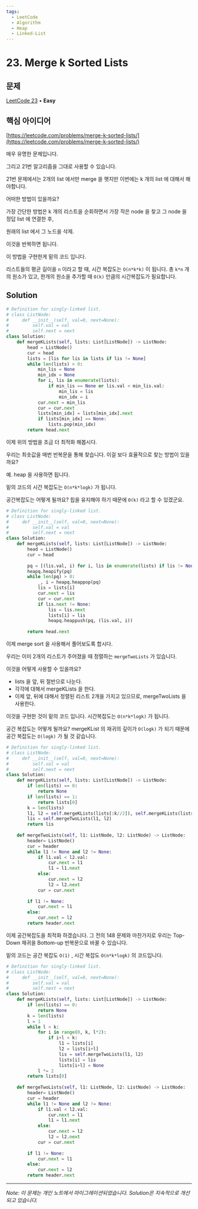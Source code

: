 ```yaml
---
tags:
  - LeetCode
  - Algorithm
  - Heap
  - Linked-List
---
```


# 23. Merge k Sorted Lists

## 문제

[LeetCode 23](https://leetcode.com/problems/merge-k-sorted-lists/) • **Easy**

## 핵심 아이디어

[https://leetcode.com/problems/merge-k-sorted-lists/](https://leetcode.com/problems/merge-k-sorted-lists/)

매우 유명한 문제입니다.

그리고 21번 알고리즘을 그대로 사용할 수 있습니다.

21번 문제에서는 2개의 list 에서만 merge 을 햇지만 이번에는 k 개의 list 에 대해서 해야합니다.

어떠한 방법이 있을까요?

가장 간단한 방법은 k 개의 리스트을 순회하면서 가장 작은 node 을 찾고 그 node 을 정답 list 에 연결한 후,

원래의 list 에서 그 노드을 삭제.

이것을 반복하면 됩니다.

이 방법을 구현한게 밑의 코드 입니다.

리스트들의 평균 길이을 `n` 이라고 할 때, 시간 복잡도는 `O(n*k*k)` 이 됩니다. 총 `k*n` 개의 원소가 있고, 한개의 원소을 추가할 때 `O(k)` 만큼의 시간복잡도가 필요합니다.

## Solution

```python
# Definition for singly-linked list.
# class ListNode:
#     def __init__(self, val=0, next=None):
#         self.val = val
#         self.next = next
class Solution:
    def mergeKLists(self, lists: List[ListNode]) -> ListNode:
        head = ListNode()
        cur = head
        lists = [lis for lis in lists if lis != None]
        while len(lists) > 0:
            min_lis = None
            min_idx = None
            for i, lis in enumerate(lists):
                if min_lis == None or lis.val < min_lis.val:
                    min_lis = lis
                    min_idx = i
            cur.next = min_lis
            cur = cur.next
            lists[min_idx] = lists[min_idx].next
            if lists[min_idx] == None:
                lists.pop(min_idx)
        return head.next
```

이제 위의 방법을 조금 더 최적화 해봅시다.

우리는 최솟값을 매번 반복문을 통해 찾습니다. 이걸 보다 효율적으로 찾는 방법이 있을까요?

예. heap 을 사용하면 됩니다.

밑의 코드의 시간 복잡도는 `O(n*k*logk)` 가 됩니다.

공간복잡도는 어떻게 될까요? 힙을 유지해야 하기 때문에 `O(k)` 라고 할 수 있겠군요.

```python
# Definition for singly-linked list.
# class ListNode:
#     def __init__(self, val=0, next=None):
#         self.val = val
#         self.next = next
class Solution:
    def mergeKLists(self, lists: List[ListNode]) -> ListNode:
        head = ListNode()
        cur = head
        
        pq = [(lis.val, i) for i, lis in enumerate(lists) if lis != None]
        heapq.heapify(pq)
        while len(pq) > 0:
            _, i = heapq.heappop(pq)
            lis = lists[i]
            cur.next = lis
            cur = cur.next
            if lis.next != None:
                lis = lis.next
                lists[i] = lis
                heapq.heappush(pq, (lis.val, i))
            
        return head.next
```

이제 merge sort 을 사용해서 풀어보도록 합시다.

우리는 이미 2개의 리스트가 주어졌을 때 정렬하는 `mergeTwoLists` 가 있습니다.

이것을 어떻게 사용할 수 있을까요?

- lists 을 앞, 뒤 절반으로 나눈다.
- 각각에 대해서 mergeKLists 을 한다.
- 이제 앞, 뒤에 대해서 정렬된 리스트 2개을 가지고 있으므로, mergeTwoLists 을 사용한다.

이것을 구현한 것이 밑의 코드 입니다. 시간복잡도는 `O(n*k*logk)` 가 됩니다.

공간 복잡도는 어떻게 될까요? mergeKList 의 재귀의 깊이가 `O(logk)` 가 되기 때문에 공간 복잡도는 `O(logk)` 가 될 것 같습니다.

```python
# Definition for singly-linked list.
# class ListNode:
#     def __init__(self, val=0, next=None):
#         self.val = val
#         self.next = next
class Solution:
    def mergeKLists(self, lists: List[ListNode]) -> ListNode:
        if len(lists) == 0:
            return None
        if len(lists) == 1:
            return lists[0]
        k = len(lists)
        l1, l2 = self.mergeKLists(lists[:k//2]), self.mergeKLists(lists[k//2:])
        lis = self.mergeTwoLists(l1, l2)
        return lis
    
    def mergeTwoLists(self, l1: ListNode, l2: ListNode) -> ListNode:
        header= ListNode()
        cur = header
        while l1 != None and l2 != None:
            if l1.val < l2.val:
                cur.next = l1
                l1 = l1.next
            else:
                cur.next = l2
                l2 = l2.next
            cur = cur.next
        
        if l1 != None:
            cur.next = l1
        else:
            cur.next = l2
        return header.next
```

이제 공간복잡도을 최적화 하겠습니다. 그 전의 148 문제와 마찬가지로 우리는 Top-Down 재귀을 Bottom-up 반복문으로 바꿀 수 있습니다.

밑의 코드는 공간 복잡도 `O(1)` , 시간 복잡도 `O(n*k*logk)` 의 코드입니다.

```python
# Definition for singly-linked list.
# class ListNode:
#     def __init__(self, val=0, next=None):
#         self.val = val
#         self.next = next
class Solution:
    def mergeKLists(self, lists: List[ListNode]) -> ListNode:
        if len(lists) == 0:
            return None
        k = len(lists)
        l = 1
        while l < k:
            for i in range(0, k, l*2):
                if i+l < k:
                    l1 = lists[i]
                    l2 = lists[i+l]
                    lis = self.mergeTwoLists(l1, l2)
                    lists[i] = lis
                    lists[i+l] = None
            l *= 2
        return lists[0]
    
    def mergeTwoLists(self, l1: ListNode, l2: ListNode) -> ListNode:
        header= ListNode()
        cur = header
        while l1 != None and l2 != None:
            if l1.val < l2.val:
                cur.next = l1
                l1 = l1.next
            else:
                cur.next = l2
                l2 = l2.next
            cur = cur.next
        
        if l1 != None:
            cur.next = l1
        else:
            cur.next = l2
        return header.next
```

---

*Note: 이 문제는 개인 노트에서 마이그레이션되었습니다. Solution은 지속적으로 개선되고 있습니다.*
